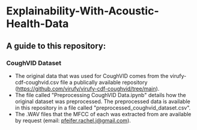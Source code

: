 # Explainability-With-Acoustic-Health-Data

## A guide to this repository:

### CoughVID Dataset
  - The original data that was used for CoughVID comes from the virufy-cdf-coughvid.csv file a publically available repository (https://github.com/virufy/virufy-cdf-coughvid/tree/main).
  - The file called "Preprocessing CoughVID Data.ipynb" details how the original dataset was preprocessed. The preprocessed data is available in this repository in a file called "preprocessed_coughvid_dataset.csv".
  - The .WAV files that the MFCC of each was extracted from are available by request (email: pfeifer.rachel.j@gmail.com).
